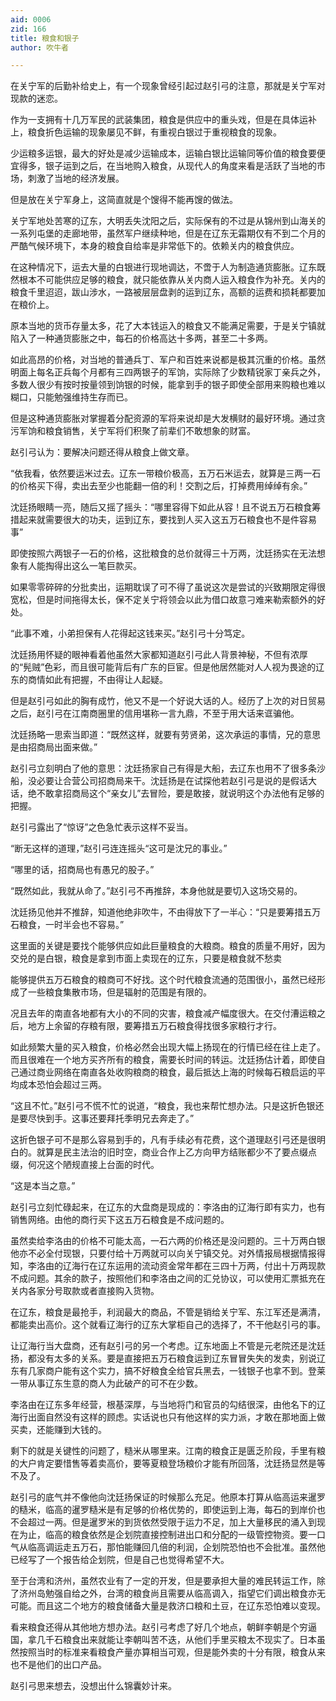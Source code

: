 ```yaml
---
aid: 0006
zid: 166
title: 粮食和银子
author: 吹牛者

---
```




  在关宁军的后勤补给史上，有一个现象曾经引起过赵引弓的注意，那就是关宁军对现款的迷恋。

  作为一支拥有十几万军民的武装集团，粮食是供应中的重头戏，但是在具体运补上，粮食折色运输的现象屡见不鲜，有重视白银过于重视粮食的现象。

  少运粮多运银，最大的好处是减少运输成本，运输白银比运输同等价值的粮食要便宜得多，银子运到之后，在当地购入粮食，从现代人的角度来看是活跃了当地的市场，刺激了当地的经济发展。

  但是放在关宁军身上，这简直就是个馊得不能再馊的做法。

  关宁军地处苦寒的辽东，大明丢失沈阳之后，实际保有的不过是从锦州到山海关的一系列屯堡的走廊地带，虽然军户继续种地，但是在辽东无霜期仅有不到二个月的严酷气候环境下，本身的粮食自给率是非常低下的。依赖关内的粮食供应。

  在这种情况下，运去大量的白银进行现地调达，不啻于人为制造通货膨胀。辽东既然根本不可能供应足够的粮食，就只能依靠从关内商人运入粮食作为补充。关内的粮食千里迢迢，跋山涉水，一路被层层盘剥的运到辽东，高额的运费和损耗都要加在粮价上。

  原本当地的货币存量太多，花了大本钱运入的粮食又不能满足需要，于是关宁镇就陷入了一种通货膨胀之中，每石的价格高达十多两，甚至二十多两。

  如此高昂的价格，对当地的普通兵丁、军户和百姓来说都是极其沉重的价格。虽然明面上每名正兵每个月都有三四两银子的军饷，实际除了少数精锐家丁亲兵之外，多数人很少有按时按量领到饷银的时候，能拿到手的银子即使全部用来购粮也难以糊口，只能勉强维持生存而已。

  但是这种通货膨胀对掌握着分配资源的军将来说却是大发横财的最好环境。通过贪污军饷和粮食销售，关宁军将们积聚了前辈们不敢想象的财富。

  赵引弓认为：要解决问题还得从粮食上做文章。

  “依我看，依然要运米过去。辽东一带粮价极高，五万石米运去，就算是三两一石的价格买下得，卖出去至少也能翻一倍的利！交割之后，打掉费用绰绰有余。”

  沈廷扬眼睛一亮，随后又摇了摇头：“哪里容得下如此从容！且不说五万石粮食筹措起来就需要很大的功夫，运到辽东，要找到人买入这五万石粮食也不是件容易事”

  即使按照六两银子一石的价格，这批粮食的总价就得三十万两，沈廷扬实在无法想象有人能掏得出这么一笔巨款买。

  如果零零碎碎的分批卖出，运期耽误了可不得了虽说这次是尝试的兴致期限定得很宽松，但是时间拖得太长，保不定关宁将领会以此为借口故意刁难来勒索额外的好处。

  “此事不难，小弟担保有人花得起这钱来买。”赵引弓十分笃定。

  沈廷扬用怀疑的眼神看着他虽然大家都知道赵引弓此人背景神秘，不但有浓厚的“髡贼”色彩，而且很可能背后有广东的巨宦。但是他居然能对人人视为畏途的辽东的商情如此有把握，不由得让人起疑。

  但是赵引弓如此的胸有成竹，他又不是一个好说大话的人。经历了上次的对日贸易之后，赵引弓在江南商圈里的信用堪称一言九鼎，不至于用大话来诓骗他。

  沈廷扬略一思索当即道：“既然这样，就要有劳贤弟，这次承运的事情，兄的意思是由招商局出面来做。”

  赵引弓立刻明白了他的意思：沈廷扬家自己有得是大船，去辽东也用不了很多条沙船，没必要让合营公司招商局来干。沈廷扬是在试探他若赵引弓是说的是假话大话，绝不敢拿招商局这个“亲女儿”去冒险，要是敢接，就说明这个办法他有足够的把握。

  赵引弓露出了“惊讶”之色急忙表示这样不妥当。

  “断无这样的道理，”赵引弓连连摇头“这可是沈兄的事业。”

  “哪里的话，招商局也有愚兄的股子。”

  “既然如此，我就从命了。”赵引弓不再推辞，本身他就是要切入这场交易的。

  沈廷扬见他并不推辞，知道他绝非吹牛，不由得放下了一半心：“只是要筹措五万石粮食，一时半会也不容易。”

  这里面的关键是要找个能够供应如此巨量粮食的大粮商。粮食的质量不用好，因为交兑的是白银，粮食是拿到市面上卖现在的辽东，只要是粮食就不愁卖

  能够提供五万石粮食的粮商可不好找。这个时代粮食流通的范围很小，虽然已经形成了一些粮食集散市场，但是辐射的范围是有限的。

  况且去年的南直各地都有大小的不同的灾害，粮食减产幅度很大。在交付漕运粮之后，地方上余留的存粮有限，要筹措五万石粮食得找很多家粮行才行。

  如此频繁大量的买入粮食，价格必然会出现大幅上扬现在的行情已经在往上走了。而且很难在一个地方买齐所有的粮食，需要长时间的转运。沈廷扬估计着，即使自己通过商业网络在南直各处收购粮商的粮食，最后抵达上海的时候每石粮启运的平均成本恐怕会超过三两。

  “这且不忙。”赵引弓不慌不忙的说道，“粮食，我也来帮忙想办法。只是这折色银还是要尽快到手。这事还要拜托季明兄去奔走了。”

  这折色银子可不是那么容易到手的，凡有手续必有花费，这个道理赵引弓还是很明白的。就算是民主法治的旧时空，商业合作上乙方向甲方结账都少不了要点缀点缀，何况这个陋规直接上台面的时代。

  “这是本当之意。”

  赵引弓立刻忙碌起来，在辽东的大盘商是现成的：李洛由的辽海行即有实力，也有销售网络。由他的商行买下这五万石粮食是不成问题的。

  虽然卖给李洛由的价格不可能太高，一石六两的价格还是没问题的。三十万两白银他亦不必全付现银，只要付给十万两就可以向关宁镇交兑。对外情报局根据情报得知，李洛由的辽海行在辽东运用的流动资金常年都在三四十万两，付出十万两现款不成问题。其余的款子，按照他们和李洛由之间的汇兑协议，可以使用汇票抵充在关内各家分号取款或者直接购入货物。

  在辽东，粮食是最抢手，利润最大的商品，不管是销给关宁军、东江军还是满清，都能卖出高价。这个就看辽海行的辽东大掌柜自己的选择了，不干他赵引弓的事。

  让辽海行当大盘商，还有赵引弓的另一个考虑。辽东地面上不管是元老院还是沈廷扬，都没有太多的关系。要是直接把五万石粮食运到辽东冒冒失失的发卖，别说辽东有几家商户能有这个实力，搞不好粮食全给官兵黑去，一钱银子也拿不到。登莱一带从事辽东生意的商人为此破产的可不在少数。

  李洛由在辽东多年经营，根基深厚，与当地将门和官员的勾结很深，由他名下的辽海行出面自然没有这样的顾虑。实话说也只有他这样的实力派，才敢在那地面上做买卖，还能赚到大钱的。

  剩下的就是关键性的问题了，糙米从哪里来。江南的粮食正是匮乏阶段，手里有粮的大户肯定要惜售等着卖高价，要等夏粮登场粮价才能有所回落，沈廷扬显然是等不及了。

  赵引弓的底气并不像他向沈廷扬保证的时候那么充足。他原本打算从临高运来暹罗的糙米，临高的暹罗糙米是有足够的价格优势的，即使运到上海，每石的到岸价也不会超过一两。但是暹罗米的到货依然受限于运力不足，加上大量移民的涌入到现在为止，临高的粮食依然是企划院直接控制进出口和分配的一级管控物资。要一口气从临高调运走五万石，那怕能赚回几倍的利润，企划院恐怕也不会批准。虽然他已经写了一个报告给企划院，但是自己也觉得希望不大。

  至于台湾和济州，虽然农业有了一定的开发，但是要承担大量的难民转运工作，除了济州岛勉强自给之外，台湾的粮食尚且需要从临高调入，指望它们调出粮食亦无可能。而且这二个地方的粮食储备大量是救济口粮和土豆，在辽东恐怕难以变现。

  看来粮食还得从其他地方想办法。赵引弓考虑了好几个地点，朝鲜李朝是个穷逼国，拿几千石粮食出来就能让李朝叫苦不迭，从他们手里买粮太不现实了。日本虽然按照当时的标准来看粮食产量亦算相当可观，但是能外卖的十分有限，粮食从来也不是他们的出口产品。

  赵引弓思来想去，没想出什么锦囊妙计来。



